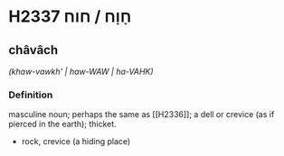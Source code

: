 # H2337 חָוָח / חוח

## châvâch

_(khaw-vawkh' | haw-WAW | ha-VAHK)_

### Definition

masculine noun; perhaps the same as [[H2336]]; a dell or crevice (as if pierced in the earth); thicket.

- rock, crevice (a hiding place)
